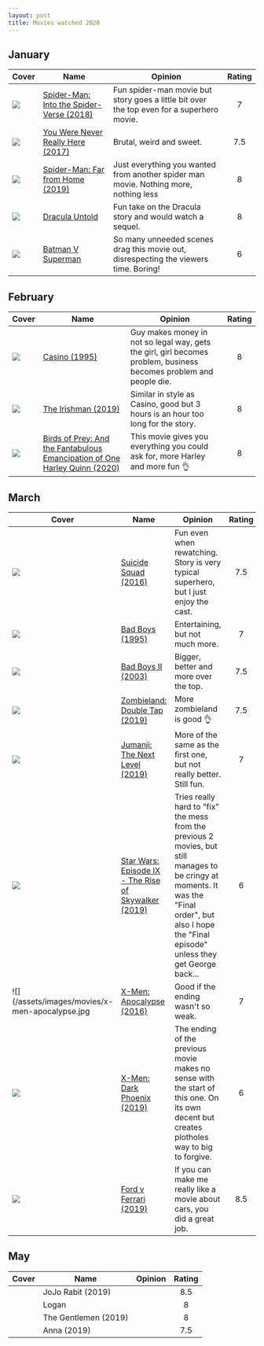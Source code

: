 ```yaml
---
layout: post
title: Movies watched 2020
---
```


## January

| Cover                                                           | Name                                                                                                | Opinion                                                                                   | Rating |
| --                                                              | --                                                                                                  | -------                                                                                   | :--:   |
| ![](/assets/images/movies/spider-man-into-the-spider-verse.jpg) | [Spider-Man: Into the Spider-Verse (2018)](https://www.imdb.com/title/tt4633694/?ref_=nv_sr_srsg_0) | Fun spider-man movie but story goes a little bit over the top even for a superhero movie. | 7      |
| ![](/assets/images/movies/you-where-never-really-here.jpg)      | [You Were Never Really Here (2017)](https://www.imdb.com/title/tt5742374/?ref_=nv_sr_srsg_0)        | Brutal, weird and sweet.                                                                  | 7.5    |
| ![](/assets/images/movies/spider-man-far-from-home.jpg)         | [Spider-Man: Far from Home (2019)](https://www.imdb.com/title/tt6320628/?ref_=nv_sr_srsg_0)         | Just everything you wanted from another spider man movie. Nothing more, nothing less      | 8      |
| ![](/assets/images/movies/dracula-untold.jpg)                   | [Dracula Untold](https://www.imdb.com/title/tt0829150/?ref_=nv_sr_srsg_0)                           | Fun take on the Dracula story and would watch a sequel.                                   | 8      |
| ![](/assets/images/movies/batman-v-superman.jpg)                | [Batman V Superman](https://www.imdb.com/title/tt2975590/?ref_=nv_sr_srsg_0)                        | So many unneeded scenes drag this movie out, disrespecting the viewers time. Boring!      | 6      |

## February

| Cover                                        | Name                                                                                                                | Opinion                                                                                                            | Rating |
| --                                           | --                                                                                                                  | -------                                                                                                            | :--:   |
| ![](/assets/images/movies/casino.jpg)        | [Casino (1995)](https://www.imdb.com/title/tt0112641/)                                                              | Guy makes money in not so legal way, gets the girl, girl becomes problem, business becomes problem and people die. | 8      |
| ![](/assets/images/movies/irishman.jpg)      | [The Irishman (2019)](https://www.imdb.com/title/tt1302006)                                                         | Similar in style as Casino, good but 3 hours is an hour too long for the story.                                    | 8      |
| ![](/assets/images/movies/birds-of-prey.jpg) | [Birds of Prey: And the Fantabulous Emancipation of One Harley Quinn (2020)](https://www.imdb.com/title/tt7713068/) | This movie gives you everything you could ask for, more Harley and more fun :ok_hand:                              | 8      |

## March

| Cover                                             | Name                                                                                         | Opinion                                                                                                                                                                                                 | Rating |
| --                                                | --                                                                                           | -------                                                                                                                                                                                                 |   :--: |
| ![](/assets/images/movies/suicide-squad.jpg)      | [Suicide Squad (2016)](https://www.imdb.com/title/tt1386697/)                                | Fun even when rewatching. Story is very typical superhero, but I just enjoy the cast.                                                                                                                   |    7.5 |
| ![](/assets/images/movies/bad-boys.jpg)           | [Bad Boys (1995)](https://www.imdb.com/title/tt0112442/)                                     | Entertaining, but not much more.                                                                                                                                                                        |      7 |
| ![](/assets/images/movies/bad-boys-2.jpg)         | [Bad Boys II (2003)](https://www.imdb.com/title/tt0172156)                                   | Bigger, better and more over the top.                                                                                                                                                                   |    7.5 |
| ![](/assets/images/movies/zombieland-2.jpg)       | [Zombieland: Double Tap (2019)](https://www.imdb.com/title/tt1560220)                        | More zombieland is good :ok_hand:                                                                                                                                                                       |    7.5 |
| ![](/assets/images/movies/jumanji-2.jpg)          | [Jumanji: The Next Level (2019)](https://www.imdb.com/title/tt7975244)                       | More of the same as the first one, but not really better. Still fun.                                                                                                                                    |      7 |
| ![](/assets/images/movies/sw-9.jpg)               | [Star Wars: Episode IX - The Rise of Skywalker (2019)](https://www.imdb.com/title/tt2527338) | Tries really hard to "fix" the mess from the previous 2 movies, but still manages to be cringy at moments. It was the "Final order", but also I hope the "Final episode" unless they get George back... |      6 |
| ![](/assets/images/movies/x-men-apocalypse.jpg    | [X-Men: Apocalypse (2016)](https://www.imdb.com/title/tt3385516/)                            | Good if the ending wasn't so weak.                                                                                                                                                                      |      7 |
| ![](/assets/images/movies/x-men-dark-phoenix.jpg) | [X-Men: Dark Phoenix (2019)](https://www.imdb.com/title/tt3385516/)                          | The ending of the previous movie makes no sense with the start of this one. On its own decent but creates plotholes way to big to forgive.                                                              |      6 |
| ![](/assets/images/movies/ford-vs-ferrari.jpg)    | [Ford v Ferrari (2019)](https://www.imdb.com/title/tt1950186)                                | If you can make me really like a movie about cars, you did a great job.                                                                                                                                 |    8.5 |

## May

| Cover | Name                 | Opinion | Rating |
| --    | --                   | ------- |   :--: |
|       | JoJo Rabit (2019)    |         |    8.5 |
|       | Logan                |         |      8 |
|       | The Gentlemen (2019) |         |      8 |
|       | Anna (2019)          |         |    7.5 |

